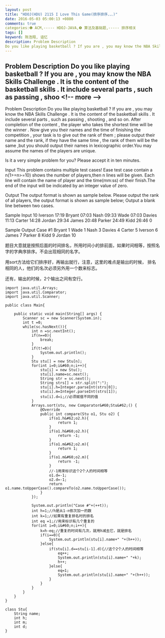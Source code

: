 ```yaml
---
layout: post
title: "HDOJ(HDU) 2115 I Love This Game(排序排序、、、)"
date: 2016-05-03 05:00:13 +0800
comments: true
categories:❶ ACM,----- HDOJ-JAVA,❺ 算法及基础题,----- 排序相关
tags: []
keyword: 陈浩翔, 谙忆
description: Problem Description 
Do you like playing basketball ? If you are , you may know the NBA Skills Challenge . It is the content of the basketball skills . It include several parts , such as passing , shoo 
---
```



Problem Description 
Do you like playing basketball ? If you are , you may know the NBA Skills Challenge . It is the content of the basketball skills . It include several parts , such as passing , shoo
&#60;!-- more --&#62;
----------

Problem Description
Do you like playing basketball ? If you are , you may know the NBA Skills Challenge . It is the content of the basketball skills . It include several parts , such as passing , shooting , and so on. After completion of the content , the player who takes the shortest time will be the winner . Now give you their names and the time of finishing the competition , your task is to give out the rank of them ; please output their name and the rank, if they have the same time , the rank of them will be the same ,but you should output their names in lexicographic order.You may assume the names of the players are unique.

Is it a very simple problem for you? Please accept it in ten minutes.

 

Input
This problem contains multiple test cases! Ease test case contain a n(1>=n>=10) shows the number of players,then n lines will be given. Each line will contain the name of player and the time(mm:ss) of their finish.The end of the input will be indicated by an integer value of zero.

 

Output
The output format is shown as sample below.
Please output the rank of all players, the output format is shown as sample below;
Output a blank line between two cases.
 

Sample Input
10
Iverson 17:19
Bryant 07:03
Nash 09:33
Wade 07:03
Davies 11:13
Carter 14:28
Jordan 29:34
James 20:48
Parker 24:49
Kidd 26:46
0
 

Sample Output
Case #1
Bryant 1
Wade 1
Nash 3
Davies 4
Carter 5
Iverson 6
James 7
Parker 8
Kidd 9
Jordan 10


题目大意就是按照后面的时间排名，所用时间小的排前面，如果时间相等，按照名字的字典序排序。不会出现相同的名字。

用sort方法给它们排序好，再输出就行，注意，这里的难点是输出的时候，
排名相同的人，他们的名次必须另外用一个数来标志。

还有，输出的时候，2个输出之间有空行。


```
import java.util.Arrays;
import java.util.Comparator;
import java.util.Scanner;

public class Main{

    public static void main(String[] args) {
        Scanner sc = new Scanner(System.in);
        int t =0;
        while(sc.hasNext()){
            int n =sc.nextInt();
            if(n==0){
                break;
            }
            if(t!=0){
                System.out.println();
            }
            Stu stu[] = new Stu[n];
            for(int i=0;i&#60;n;i++){
                stu[i] = new Stu();
                stu[i].name=sc.next();
                String str = sc.next();
                String strs[] = str.split(":");
                stu[i].h=Integer.parseInt(strs[0]);
                stu[i].m=Integer.parseInt(strs[1]);
                stu[i].d=i;//必须赋值不同的值
            }
            Arrays.sort(stu, new Comparator&#60;Stu&#62;() {
                @Override
                public int compare(Stu o1, Stu o2) {
                    if(o1.h&#62;o2.h){
                        return 1;
                    }
                    if(o1.h&#60;o2.h){
                        return -1;
                    }
                    if(o1.m&#62;o2.m){
                        return 1;
                    }
                    if(o1.m&#60;o2.m){
                        return -1;
                    }
                    //-1用来标识这个2个人的时间相等
                    o1.d=-1;
                    o2.d=-1;
                    return o1.name.toUpperCase().compareTo(o2.name.toUpperCase());
                }
            });
            
            System.out.println("Case #"+(++t));
            int h=1;//h是从1-n依次加一的数
            int k=1;//如果有重复排名时的排名
            int eq =1;//用来标识有几个重复的
            for(int i=0;i&#60;n;i++){
            	k=h-eq;//重复的时间有几次，就用h减去它，就是排名
                if(i==0){
                    System.out.println(stu[i].name+" "+(h++));
                }else{
                    if(stu[i].d==stu[i-1].d){//这个2个人的时间相等
                    	eq++;
                        System.out.println(stu[i].name+" "+k);
                        h++;
                    }else{
                    	eq=1;
                        System.out.println(stu[i].name+" "+(h++));
                    }
                }
            }
        }
    }
}

class Stu{
    String name;
    int h;
    int m;
    int d;
}



```